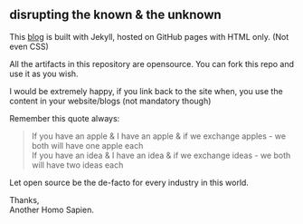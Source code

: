 ## disrupting the known &amp; the unknown

This [blog](http://blog.smileprem.com) is built with Jekyll, hosted on GitHub pages with HTML only. (Not even CSS)  
  
All the artifacts in this repository are opensource. You can fork this repo and use it as you wish.  

I would be extremely happy, if you link back to the site when, you use the content in your website/blogs (not mandatory though)  

Remember this quote always:  

> If you have an apple & I have an apple & if we exchange apples - we both will have one apple each  
  If you have an idea & I have an idea & if we exchange ideas - we both will have two ideas each  

Let open source be the de-facto for every industry in this world.  

Thanks,  
Another Homo Sapien.
